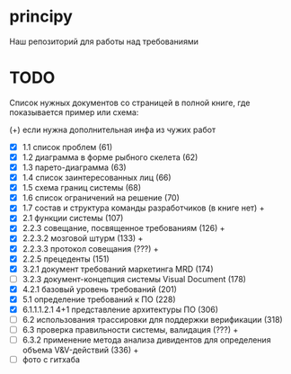 # principy
Наш репозиторий для работы над требованиями


# TODO
Список нужных документов со страницей в полной книге, где показывается пример или схема:

(+) если нужна дополнительная инфа из чужих работ
- [x] 1.1 список проблем (61)
- [x] 1.2 диаграмма в форме рыбного скелета (62)
- [x] 1.3 парето-диаграмма (63)
- [x] 1.4 список заинтересованных лиц (66)
- [x] 1.5 схема границ системы (68)
- [x] 1.6 список ограничений на решение (70)
- [x] 1.7 состав и структура команды разработчиков (в книге нет) +
- [x] 2.1 функции системы (107)
- [x] 2.2.3 совещание, посвященное требованиям (126) +
- [x] 2.2.3.2 мозговой штурм (133) +
- [x] 2.2.3.3 протокол совещания (???) +
- [x] 2.2.5 прецеденты (151)
- [x] 3.2.1 документ требований маркетинга MRD (174)
- [ ] 3.2.3 документ-концепция системы Visual Document (178)
- [x] 4.2.1 базовый уровень требований (201)
- [x] 5.1 определение требований к ПО (228)
- [x] 6.1.1.1.2.1 4+1 представление архитектуры ПО (306)
- [ ] 6.2 использования трассировки для поддержки верификации  (318)
- [ ] 6.3 проверка правильности системы, валидация (???) +
- [ ] 6.3.2 применение метода анализа дивидентов для определения объема V&V-действий (336) +
- [ ] фото с гитхаба
